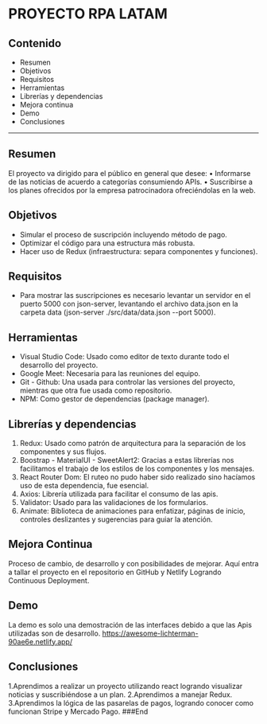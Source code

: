 # PROYECTO RPA LATAM
## Contenido

- Resumen
- Objetivos
- Requisitos
- Herramientas
- Librerías y dependencias
- Mejora continua
- Demo
- Conclusiones

---

## Resumen
El proyecto va dirigido para el público en general que desee:
• Informarse de las noticias de acuerdo a categorías consumiendo APIs.
• Suscribirse a los planes ofrecidos por la empresa patrocinadora ofreciéndolas en la web.

## Objetivos

- Simular el proceso de suscripción incluyendo método de pago.
- Optimizar el código para una estructura más robusta.
- Hacer uso de Redux (infraestructura: separa componentes y funciones).

## Requisitos

- Para mostrar las suscripciones es necesario levantar un servidor en el puerto 5000 con json-server, levantando el archivo data.json en la carpeta data
(json-server ./src/data/data.json --port 5000).

## Herramientas

- Visual Studio Code: Usado como editor de texto durante todo el desarrollo del proyecto.
- Google Meet: Necesaria para las reuniones del equipo.
- Git - Github: Una usada para controlar las versiones del proyecto, mientras que otra fue usada como repositorio.
- NPM: Como gestor de dependencias (package manager).

## Librerías y dependencias

1. Redux: Usado como patrón de arquitectura para la separación de los componentes y sus flujos.
2. Boostrap - MaterialUI - SweetAlert2: Gracias a estas librerías nos facilitamos el trabajo de los estilos de los componentes y los mensajes.
3. React Router Dom: El ruteo no pudo haber sido realizado sino hacíamos uso de esta dependencia, fue esencial.
4. Axios: Librería utilizada para facilitar el consumo de las apis.
5. Validator: Usado para las validaciones de los formularios.
6. Animate: Biblioteca de animaciones para enfatizar, páginas de inicio, controles deslizantes y sugerencias para guiar la atención.

## Mejora Continua

Proceso de cambio, de desarrollo y con posibilidades de mejorar.
Aquí entra a tallar el proyecto en el repositorio en GitHub y Netlify
Logrando Continuous Deployment.

## Demo

La demo es solo una demostración de las interfaces debido a que las Apis utilizadas son de desarrollo.
https://awesome-lichterman-90ae6e.netlify.app/

## Conclusiones

1.Aprendimos a realizar un proyecto utilizando react logrando visualizar noticias y suscribiéndose a un plan.
2.Aprendimos a manejar Redux.
3.Aprendimos la lógica de las pasarelas de pagos, logrando conocer como funcionan Stripe y Mercado Pago.
###End
